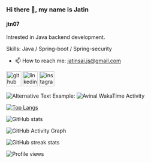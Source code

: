 ### Hi there 👋, my name is Jatin

#### jtn07

Intrested in Java backend development.

Skills: Java / Spring-boot / Spring-security

- 📫 How to reach me: jatinsai.js@gmail.com 

[<img src='https://cdn.jsdelivr.net/npm/simple-icons@3.0.1/icons/github.svg' alt='github' height='40'>](https://github.com/jtn07)  [<img src='https://cdn.jsdelivr.net/npm/simple-icons@3.0.1/icons/linkedin.svg' alt='linkedin' height='40'>](https://www.linkedin.com/in//jatin-sai-346051152/)  [<img src='https://cdn.jsdelivr.net/npm/simple-icons@3.0.1/icons/instagram.svg' alt='instagram' height='40'>](https://www.instagram.com/jatin__sai/)  

<img
  src="https://github.com/jtn07/WhatToWatchBeta/blob/master/images/stat.svg"
  alt="Alternative Text"
/>
Example:
<img
  src="https://github.com/avinal/avinal/blob/main/images/stat.svg"
  alt="Avinal WakaTime Activity"
/>

[![Top Langs](https://github-readme-stats.vercel.app/api/top-langs/?username=jtn07)](https://github.com/anuraghazra/github-readme-stats)

![GitHub stats](https://github-readme-stats.vercel.app/api?username=jtn07&show_icons=true&count_private=true)  

![GitHub Activity Graph](https://activity-graph.herokuapp.com/graph?username=jtn07)  

![GitHub streak stats](https://github-readme-streak-stats.herokuapp.com/?user=jtn07)  

![Profile views](https://gpvc.arturio.dev/jtn07)  



















